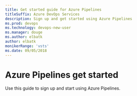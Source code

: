 ```yaml
---
title: Get started guide for Azure Pipelines 
titleSuffix: Azure DevOps Services 
description: Sign up and get started using Azure Pipelines 
ms.prod: devops
ms.technology: devops-new-user
ms.manager: douge
ms.author: elbatk
author: elbatk
monikerRange: 'vsts'
ms.date: 09/05/2018
---
```



# Azure Pipelines get started  

Use this guide to sign up and start using Azure Pipelines. 